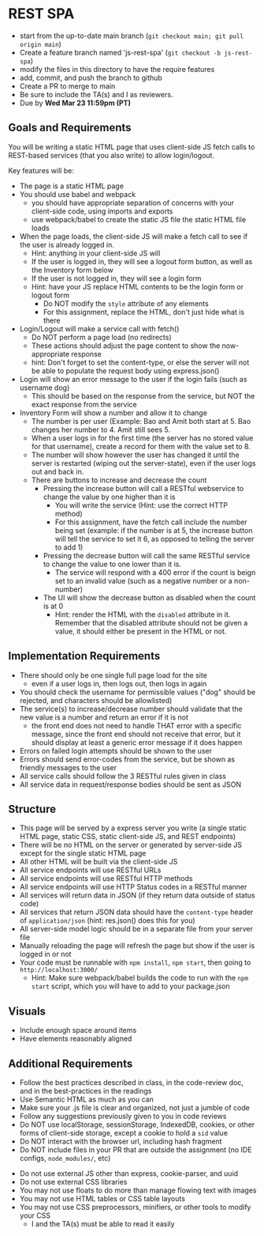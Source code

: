 # REST SPA

* start from the up-to-date main branch (`git checkout main; git pull origin main`)
* Create a feature branch named 'js-rest-spa' (`git checkout -b js-rest-spa`)
* modify the files in this directory to have the require features
* add, commit, and push the branch to github
* Create a PR to merge to main
* Be sure to include the TA(s) and I as reviewers.  
* Due by **Wed Mar 23 11:59pm (PT)**

## Goals and Requirements

You will be writing a static HTML page that uses client-side JS fetch calls to REST-based services (that you also write) to allow login/logout.

Key features will be:
- The page is a static HTML page 
- You should use babel and webpack
  - you should have appropriate separation of concerns with your client-side code, using imports and exports
  - use webpack/babel to create the static JS file the static HTML file loads
- When the page loads, the client-side JS will make a fetch call to see if the user is already logged in.
  - Hint: anything in your client-side JS will 
  - If the user is logged in, they will see a logout form button, as well as the Inventory form below
  - If the user is not logged in, they will see a login form
  - Hint: have your JS replace HTML contents to be the login form or logout form
    - Do NOT modify the `style` attribute of any elements
    - For this assignment, replace the HTML, don't just hide what is there
- Login/Logout will make a service call with fetch()
  - Do NOT perform a page load (no redirects)
  - These actions should adjust the page content to show the now-appropriate response
  - hint: Don't forget to set the content-type, or else the server will not be able to populate the request body using express.json()
- Login will show an error message to the user if the login fails (such as username dog)
  - This should be based on the response from the service, but NOT the exact response from the service
- Inventory Form will show a number and allow it to change
  - The number is per user (Example: Bao and Amit both start at 5.  Bao changes her number to 4.  Amit still sees 5.
  - When a user logs in for the first time (the server has no stored value for that username), create a record for them with the value set to 8.
  - The number will show however the user has changed it until the server is restarted (wiping out the server-state), even if the user logs out and back in.
  - There are buttons to increase and decrease the count
    - Pressing the increase button will call a RESTful webservice to change the value by one higher than it is
      - You will write the service (Hint: use the correct HTTP method)
      - For this assignment, have the fetch call include the number being set (example: if the number is at 5, the increase button will tell the service to set it 6, as opposed to telling the server to add 1)
    - Pressing the decrease button will call the same RESTful service to change the value to one lower than it is.
      - The service will respond with a 400 error if the count is beign set to an invalid value (such as a negative number or a non-number)
    - The UI will show the decrease button as disabled when the count is at 0
      - Hint: render the HTML with the `disabled` attribute in it.  Remember that the disabled attribute should not be given a value, it should either be present in the HTML or not.
## Implementation Requirements

- There should only be one single full page load for the site
  - even if a user logs in, then logs out, then logs in again
- You should check the username for permissible values ("dog" should be rejected, and characters should be allowlisted)
- The service(s) to increase/decrease number should validate that the new value is a number and return an error if it is not
  - the front end does not need to handle THAT error with a specific message, since the front end should not receive that error, but it should display at least a generic error message if it does happen
- Errors on failed login attempts should be shown to the user
- Errors should send error-codes from the service, but be shown as friendly messages to the user
- All service calls should follow the 3 RESTful rules given in class
- All service data in request/response bodies should be sent as JSON

## Structure
- This page will be served by a express server you write (a single static HTML page, static CSS, static client-side JS, and REST endpoints)
- There will be no HTML on the server or generated by server-side JS except for the single static HTML page  
- All other HTML will be built via the client-side JS
- All service endpoints will use RESTful URLs
- All service endpoints will use RESTful HTTP methods
- All service endpoints will use HTTP Status codes in a RESTful manner
- All services will return data in JSON (if they return data outside of status code)
- All services that return JSON data should have the `content-type` header of `application/json` (hint: res.json() does this for you)
- All server-side model logic should be in a separate file from your server file
- Manually reloading the page will refresh the page but show if the user is logged in or not
- Your code must be runnable with `npm install`, `npm start`, then going to `http://localhost:3000/`
  - Hint: Make sure webpack/babel builds the code to run with the `npm start` script, which you will have to add to your package.json

## Visuals
- Include enough space around items
- Have elements reasonably aligned

## Additional Requirements
- Follow the best practices described in class, in the code-review doc, and in the best-practices in the readings
- Use Semantic HTML as much as you can
- Make sure your .js file is clear and organized, not just a jumble of code
- Follow any suggestions previously given to you in code reviews
- Do NOT use localStorage, sessionStorage, IndexedDB, cookies, or other forms of client-side storage, except a cookie to hold a `sid` value
- Do NOT interact with the browser url, including hash fragment
- Do NOT include files in your PR that are outside the assignment (no IDE configs, `node_modules/`, etc)
* Do not use external JS other than express, cookie-parser, and uuid
* Do not use external CSS libraries
* You may not use floats to do more than manage flowing text with images
* You may not use HTML tables or CSS table layouts
* You may not use CSS preprocessors, minifiers, or other tools to modify your CSS
  * I and the TA(s) must be able to read it easily


